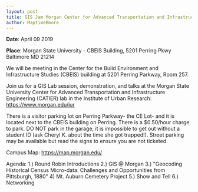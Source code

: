 ```yaml
---
layout: post
title: GIS Jam Morgan Center for Advanced Transportation and Infrastructure Engineering
author: MaptimeBmore
---
```

**Date**: April 09 2019

**Place**: Morgan State University - CBEIS Building, 5201 Perring Pkwy Baltimore MD 21214

We will be meeting in the Center for the Build Environment and Infrastructure Studies (CBEIS) building at 5201 Perring Parkway, Room 257.

Join us for a GIS Lab session, demonstration, and talks at the Morgan State University Center for Advanced Transportation and Infrastructure Engineering (CATIER) lab in the Institute of Urban Research: https://www.morgan.edu/iur

There is a visitor parking lot on Perring Parkway- the CE Lot- and it is located next to the CBEIS building on Perring. There is a $0.50/hour charge to park. DO NOT park in the garage, it is impossible to get out without a student ID (ask Cheryl K. about the time she got trapped!). Street parking may be available but read the signs to ensure you are not ticketed.

Campus Map: https://map.morgan.edu/

Agenda:
1.) Round Robin Introductions
2.) GIS @ Morgan
3.) "Geocoding Historical Census Micro-data: Challenges and Opportunities from Pittsburgh, 1880"
4) Mt. Auburn Cemetery Project
5.) Show and Tell
6.) Networking
